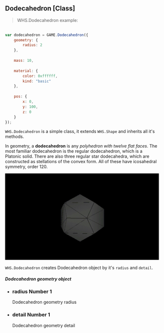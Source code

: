 <h2 class="ws" id="dodecahedron">Dodecahedron [Class]</h2>

> WHS.Dodecahedron example: 

```javascript

var dodecahedron = GAME.Dodecahedron({
    geometry: {
        radius: 2
    },

    mass: 10,

    material: {
        color: 0xffffff,
        kind: "basic"
    },

    pos: {
        x: 0,
        y: 100,
        z: 0
    }
});

```


`WHS.Dodecahedron` is a simple class, it extends `WHS.Shape` and inherits all it's methods.

In geometry, a **dodecahedron** is any *polyhedron with twelve flat faces*. The most familiar dodecahedron is the regular dodecahedron, which is a Platonic solid. There are also three regular star dodecahedra, which are constructed as stellations of the convex form. All of these have icosahedral symmetry, order 120.

<img src="images/shapes/dodecahedron.gif" alt="rendered dodecahedron">

`WHS.Dodecahedron` creates Dodecahedron object by it's `radius` and `detail`.

<div class="params" id="dodecahedron-geometry">
  <h5>Dodecahedron geometry object <a href="#dodecahedron-geometry" class="anchor"></a></h5>
  <ul>
    <li id="dodecahedron-geometry-radius">
      <h3><a href="#dodecahedron-geometry-radius" class="anchor"></a> radius
        <span class="type">Number</span>
        <span class="default">1</span>
      </h3>
      <p>Dodecahedron geometry radius</p>
    </li>
    <li id="dodecahedron-geometry-detail">
      <h3><a href="#dodecahedron-geometry-detail" class="anchor"></a> detail
        <span class="type">Number</span>
        <span class="default">1</span>
      </h3>
      <p>Dodecahedron geometry detail</p>
    </li>
  </ul>
</div>

<script src="https://gist.github.com/sasha240100/6c36848a37c9d8833ace.js"></script>